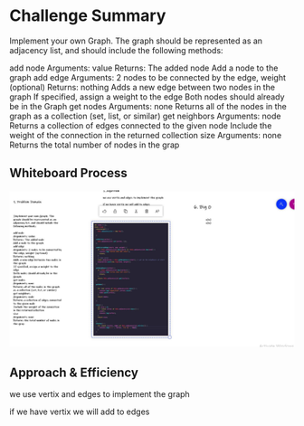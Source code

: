 # Challenge Summary
Implement your own Graph. The graph should be represented as an adjacency list, and should include the following methods:

add node
Arguments: value
Returns: The added node
Add a node to the graph
add edge
Arguments: 2 nodes to be connected by the edge, weight (optional)
Returns: nothing
Adds a new edge between two nodes in the graph
If specified, assign a weight to the edge
Both nodes should already be in the Graph
get nodes
Arguments: none
Returns all of the nodes in the graph as a collection (set, list, or similar)
get neighbors
Arguments: node
Returns a collection of edges connected to the given node
Include the weight of the connection in the returned collection
size
Arguments: none
Returns the total number of nodes in the grap

## Whiteboard Process
![graph](./img/whitecode355.JPG)

## Approach & Efficiency
 
 we use vertix and edges to implement the graph 

if we have vertix we will add to edges